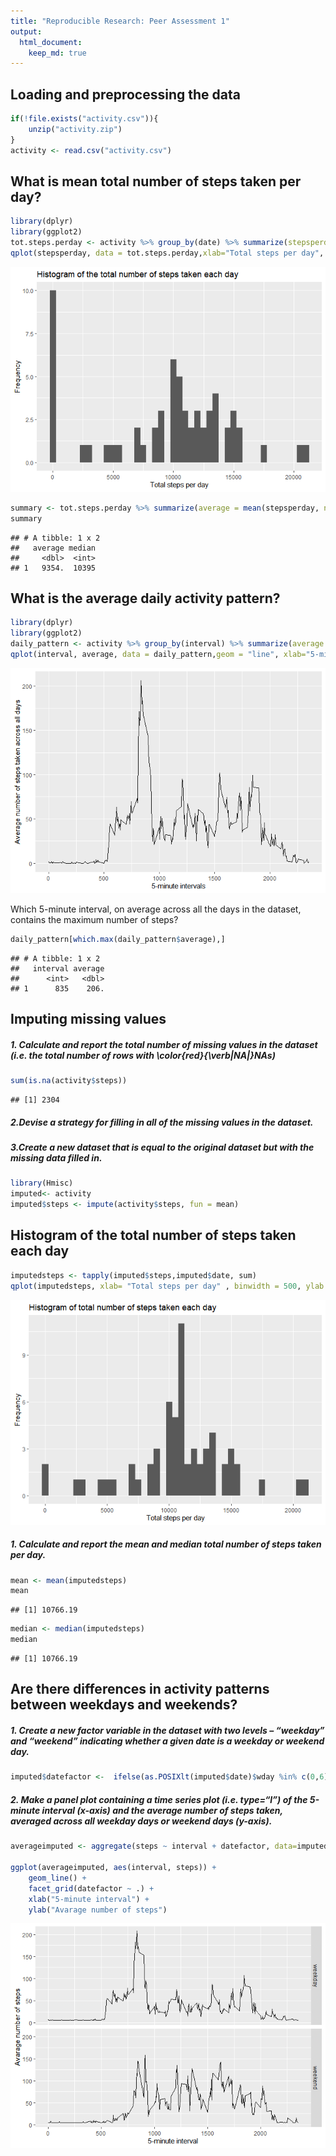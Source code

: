 ```yaml
---
title: "Reproducible Research: Peer Assessment 1"
output: 
  html_document:
    keep_md: true
---
```



## Loading and preprocessing the data


```r
if(!file.exists("activity.csv")){
    unzip("activity.zip")
}
activity <- read.csv("activity.csv")
```

## What is mean total number of steps taken per day?


```r
library(dplyr)
library(ggplot2)
tot.steps.perday <- activity %>% group_by(date) %>% summarize(stepsperday = sum(steps,na.rm = TRUE ))
qplot(stepsperday, data = tot.steps.perday,xlab="Total steps per day", ylab ="Frequency", main = "Histogram of the total number of steps taken each day", binwidth = 500)
```

![](PA1_template_files/figure-html/unnamed-chunk-1-1.png)<!-- -->

```r
summary <- tot.steps.perday %>% summarize(average = mean(stepsperday, na.rm = TRUE), median = median(stepsperday, na.rm = TRUE))
summary
```

```
## # A tibble: 1 x 2
##   average median
##     <dbl>  <int>
## 1   9354.  10395
```

## What is the average daily activity pattern?

```r
library(dplyr)
library(ggplot2)
daily_pattern <- activity %>% group_by(interval) %>% summarize(average = mean(steps,na.rm = TRUE ))
qplot(interval, average, data = daily_pattern,geom = "line", xlab="5-minute intervals", ylab= "Average number of steps taken across all days")
```

![](PA1_template_files/figure-html/unnamed-chunk-2-1.png)<!-- -->

Which 5-minute interval, on average across all the days in the dataset, contains the maximum number of steps?


```r
daily_pattern[which.max(daily_pattern$average),]
```

```
## # A tibble: 1 x 2
##   interval average
##      <int>   <dbl>
## 1      835    206.
```

## Imputing missing values

##### 1. Calculate and report the total number of missing values in the dataset (i.e. the total number of rows with \color{red}{\verb|NA|}NAs)


```r
sum(is.na(activity$steps))
```

```
## [1] 2304
```

##### 2.Devise a strategy for filling in all of the missing values in the dataset.
##### 3.Create a new dataset that is equal to the original dataset but with the missing data filled in.


```r
library(Hmisc)
imputed<- activity  
imputed$steps <- impute(activity$steps, fun = mean)
```

## Histogram of the total number of steps taken each day 

```r
imputedsteps <- tapply(imputed$steps,imputed$date, sum)
qplot(imputedsteps, xlab= "Total steps per day" , binwidth = 500, ylab = "Frequency",main = "Histogram of total number of steps taken each day" )
```

![](PA1_template_files/figure-html/histogram-1.png)<!-- -->

##### 1. Calculate and report the mean and median total number of steps taken per day.

```r
mean <- mean(imputedsteps)
mean
```

```
## [1] 10766.19
```

```r
median <- median(imputedsteps)
median
```

```
## [1] 10766.19
```

## Are there differences in activity patterns between weekdays and weekends?

##### 1. Create a new factor variable in the dataset with two levels – “weekday” and “weekend” indicating whether a given date is a weekday or weekend day.


```r
imputed$datefactor <-  ifelse(as.POSIXlt(imputed$date)$wday %in% c(0,6), 'weekend', 'weekday')
```

##### 2. Make a panel plot containing a time series plot (i.e. type=“l”) of the 5-minute interval (x-axis) and the average number of steps taken, averaged across all weekday days or weekend days (y-axis).


```r
averageimputed <- aggregate(steps ~ interval + datefactor, data=imputed, "mean")

ggplot(averageimputed, aes(interval, steps)) + 
    geom_line() + 
    facet_grid(datefactor ~ .) +
    xlab("5-minute interval") + 
    ylab("Avarage number of steps")
```

![](PA1_template_files/figure-html/timeseries-1.png)<!-- -->



